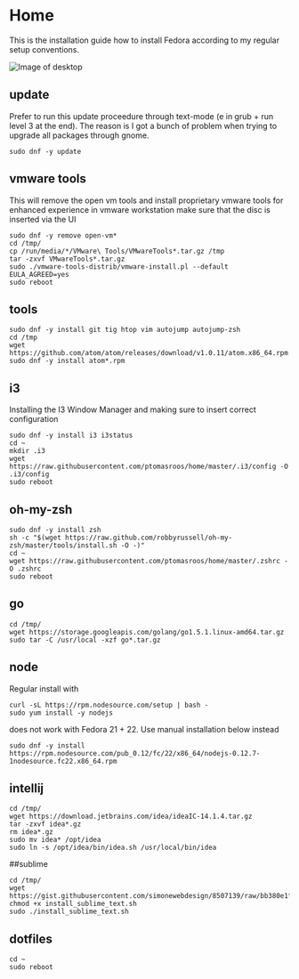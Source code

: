 # Home

This is the installation guide how to install Fedora according to my regular setup conventions.

![Image of desktop](https://raw.githubusercontent.com/ptomasroos/home/master/screenshot.png)

## update

Prefer to run this update proceedure through text-mode (e in grub + run level 3 at the end). The reason is I got a bunch of problem when trying to upgrade all packages through gnome.

```
sudo dnf -y update
```

## vmware tools

This will remove the open vm tools and install proprietary vmware tools for enhanced experience in vmware workstation make sure that the disc is inserted via the UI

```
sudo dnf -y remove open-vm*
cd /tmp/
cp /run/media/*/VMware\ Tools/VMwareTools*.tar.gz /tmp
tar -zxvf VMwareTools*.tar.gz
sudo ./vmware-tools-distrib/vmware-install.pl --default EULA_AGREED=yes
sudo reboot
```

## tools

```
sudo dnf -y install git tig htop vim autojump autojump-zsh
cd /tmp
wget https://github.com/atom/atom/releases/download/v1.0.11/atom.x86_64.rpm
sudo dnf -y install atom*.rpm
```

## i3

Installing the I3 Window Manager and making sure to insert correct configuration

```
sudo dnf -y install i3 i3status
cd ~
mkdir .i3
wget https://raw.githubusercontent.com/ptomasroos/home/master/.i3/config -O .i3/config
sudo reboot
```


## oh-my-zsh
```
sudo dnf -y install zsh
sh -c "$(wget https://raw.github.com/robbyrussell/oh-my-zsh/master/tools/install.sh -O -)"
cd ~
wget https://raw.githubusercontent.com/ptomasroos/home/master/.zshrc -O .zshrc
sudo reboot
```

## go

```
cd /tmp/
wget https://storage.googleapis.com/golang/go1.5.1.linux-amd64.tar.gz
sudo tar -C /usr/local -xzf go*.tar.gz
```

## node
Regular install with 
```
curl -sL https://rpm.nodesource.com/setup | bash -
sudo yum install -y nodejs
```
does not work with Fedora 21 + 22. Use manual installation below instead

```
sudo dnf -y install https://rpm.nodesource.com/pub_0.12/fc/22/x86_64/nodejs-0.12.7-1nodesource.fc22.x86_64.rpm
```

## intellij

```
cd /tmp/
wget https://download.jetbrains.com/idea/ideaIC-14.1.4.tar.gz
tar -zxvf idea*.gz
rm idea*.gz
sudo mv idea* /opt/idea
sudo ln -s /opt/idea/bin/idea.sh /usr/local/bin/idea
```

##sublime
```
cd /tmp/
wget https://gist.githubusercontent.com/simonewebdesign/8507139/raw/bb380e1fb290f75458ec8aa8ec8ba2e1f259d81f/install_sublime_text.sh
chmod +x install_sublime_text.sh
sudo ./install_sublime_text.sh
```

## dotfiles
```
cd ~
sudo reboot
```
